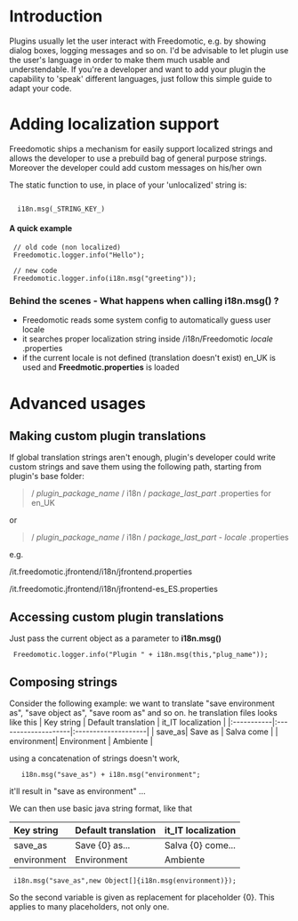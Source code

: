 # Introduction #

Plugins usually let the user interact with Freedomotic, e.g. by showing dialog boxes, logging messages and so on.
I'd be advisable to let plugin use the user's language in order to make them much usable and understendable. If you're a developer and want to add your plugin the capability to 'speak' different languages, just follow this simple guide to adapt your code.

# Adding localization support #

Freedomotic ships a mechanism for easily support localized strings and allows the developer to use a prebuild bag of general purpose strings. Moreover the developer could add custom messages on his/her own

The static function to use, in place of your 'unlocalized' string is:
```

  i18n.msg(_STRING_KEY_)

```

#### A quick example ####
```
 // old code (non localized)
 Freedomotic.logger.info("Hello");

 // new code
 Freedomotic.logger.info(i18n.msg("greeting"));
```

### Behind the scenes - What happens when calling i18n.msg() ? ###
  * Freedomotic reads some system config to automatically guess user locale
  * it searches proper localization string inside /i18n/Freedomotic _locale_ .properties
  * if the current locale is not defined (translation doesn't exist) en\_UK is used and **Freedmotic.properties** is loaded

# Advanced usages #

## Making custom plugin translations ##

If global translation strings aren't enough, plugin's developer could write custom strings and save them using the following path, starting from plugin's base folder:
> / _plugin\_package\_name_ / i18n / _package\_last\_part_ .properties for en\_UK

or

> / _plugin\_package\_name_ / i18n / _package\_last\_part_ - _locale_ .properties

e.g.

/it.freedomotic.jfrontend/i18n/jfrontend.properties

/it.freedomotic.jfrontend/i18n/jfrontend-es\_ES.properties

## Accessing custom plugin translations ##
Just pass the current object as a parameter to **i18n.msg()**
```
 Freedomotic.logger.info("Plugin " + i18n.msg(this,"plug_name"));
```
## Composing strings ##
Consider the following example:
we want to translate "save environment as", "save object as", "save room as" and so on.
he translation files looks like this
| Key string | Default translation | it\_IT localization |
|:-----------|:--------------------|:--------------------|
| save\_as| Save as | Salva come |
| environment| Environment | Ambiente |

using a concatenation of strings doesn't work,
```
   i18n.msg("save_as") + i18n.msg("environment";
```
it'll result in "save as environment" ...

We can then use basic java string format, like that

| Key string | Default translation | it\_IT localization |
|:-----------|:--------------------|:--------------------|
| save\_as| Save {0} as... | Salva {0} come... |
| environment| Environment | Ambiente |

```
 i18n.msg("save_as",new Object[]{i18n.msg(environment)});
```
So the second variable is given as replacement for placeholder {0}. This applies to many placeholders, not only one.